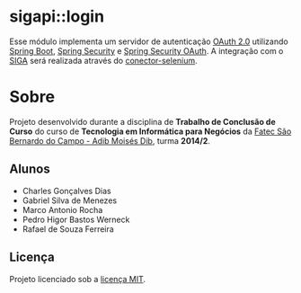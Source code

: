 # sigapi::login

Esse módulo implementa um servidor de autenticação [OAuth 2.0](https://oauth.net/2/) utilizando [Spring Boot](https://projects.spring.io/spring-boot/), [Spring Security](https://projects.spring.io/spring-security/) e [Spring Security OAuth](https://projects.spring.io/spring-security-oauth/). A integração com o [SIGA](https://www.sigacentropaulasouza.com.br/aluno/login.aspx) será realizada através do [conector-selenium](https://github.com/sigapi/conector-selenium).

# Sobre

Projeto desenvolvido durante a disciplina de __Trabalho de Conclusão de Curso__ do curso de __Tecnologia em Informática para Negócios__ da [Fatec São Bernardo do Campo - Adib Moisés Dib](http://fatecsbc.edu.br/), turma __2014/2__.

## Alunos

- Charles Gonçalves Dias
- Gabriel Silva de Menezes
- Marco Antonio Rocha
- Pedro Higor Bastos Werneck
- Rafael de Souza Ferreira

## Licença

Projeto licenciado sob a [licença MIT](LICENSE).
